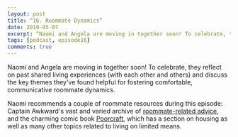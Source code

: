 ```yaml
---
layout: post
title: “16. Roommate Dynamics”
date: 2019-05-07
excerpt: “Naomi and Angela are moving in together soon! To celebrate, they reflect on past shared living experiences.”
tags: [podcast, episode16]
comments: true
---
```


Naomi and Angela are moving in together soon! To celebrate, they reflect on past shared living experiences (with each other and others) and discuss the key themes they've found helpful for fostering comfortable, communicative roommate dynamics.

Naomi recommends a couple of roommate resources during this episode: Captain Awkward's vast and varied archive of <a href="https://captainawkward.com/category/roommates/">roommate-related advice</a>, and the charming comic book <a href="https://ironcircus.com/product/poorcraft/">Poorcraft</a>, which has a section on housing as well as many other topics related to living on limited means.
